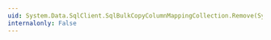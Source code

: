 ```yaml
---
uid: System.Data.SqlClient.SqlBulkCopyColumnMappingCollection.Remove(System.Data.SqlClient.SqlBulkCopyColumnMapping)
internalonly: False
---
```

